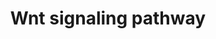 ---
annotations:
- type: Pathway Ontology
  value: Wnt signaling pathway
authors:
- A.Pandey
- MaintBot
- Thomas
- Ddigles
- Egonw
- Eweitz
description: 'Wnt family of proteins are a large family of cysteine-rich secreted
  glycoproteins that regulate cell-cell interactions. They bind to members of the
  Frizzled family of 7 transmembrane receptors. Binding of Wnt to its receptors leads
  to activation of at least 3 distinct pathways: i) the canonical beta catenin pathway,
  ii) the planar cell polarity pathway, and, iii) the calcium pathway. In the canonical
  beta catenin pathway, binding of Wnt to its receptors leads to stabilization of
  beta catenin in the cytosol followed by its translocation into the nucleus where
  it activates the transcription factor Tcf/Lef leading to upregulation of target
  genes. The non canonical planar cell polarity pathway involves activation of Dishevelled,
  small G proteins (Rho/Rac) and JNK. The non canonical calcium pathway involves activation
  of calcium sensitive kinases, PKC and CAMKII by Dishevelled. The Wnt signaling pathway
  is similar to the Hedgehog pathway in many respects. Abnormalities in the Wnt signaling
  pathway are associated with a large variety of human malignancies including tumors
  of breast, colon, pancreas, liver and bone.  Source: [http://www.netpath.org/pathways?path_id=NetPath_8
  NetPath]  ''''''Additional comments:'''''' This cancer signaling pathway is available
  at Cancer Cell Map (http://cancer.cellmap.org) and NetPath (http://www.netpath.org)
  and is part of a collaborative project between the Computational Biology Center
  at Memorial Sloan-Kettering Cancer Center (http://cbio.mskcc.org), PandeyLab at
  Johns Hopkins University (http://pandeylab.igm.jhmi.edu) and Institute of Bioinformatics
  (http://www.ibioinformatics.org). If you use this pathway, please cite the Cancer
  Cell Map and NetPath websites until the pathway is published.'
last-edited: 2021-12-17
organisms:
- Mus musculus
redirect_from:
- /index.php/Pathway:WP539
- /instance/WP539
schema-jsonld:
- '@context': https://schema.org/
  '@id': https://wikipathways.github.io/pathways/WP539.html
  '@type': Dataset
  creator:
    '@type': Organization
    name: WikiPathways
  description: 'Wnt family of proteins are a large family of cysteine-rich secreted
    glycoproteins that regulate cell-cell interactions. They bind to members of the
    Frizzled family of 7 transmembrane receptors. Binding of Wnt to its receptors
    leads to activation of at least 3 distinct pathways: i) the canonical beta catenin
    pathway, ii) the planar cell polarity pathway, and, iii) the calcium pathway.
    In the canonical beta catenin pathway, binding of Wnt to its receptors leads to
    stabilization of beta catenin in the cytosol followed by its translocation into
    the nucleus where it activates the transcription factor Tcf/Lef leading to upregulation
    of target genes. The non canonical planar cell polarity pathway involves activation
    of Dishevelled, small G proteins (Rho/Rac) and JNK. The non canonical calcium
    pathway involves activation of calcium sensitive kinases, PKC and CAMKII by Dishevelled.
    The Wnt signaling pathway is similar to the Hedgehog pathway in many respects.
    Abnormalities in the Wnt signaling pathway are associated with a large variety
    of human malignancies including tumors of breast, colon, pancreas, liver and bone.  Source:
    [http://www.netpath.org/pathways?path_id=NetPath_8 NetPath]  ''''''Additional
    comments:'''''' This cancer signaling pathway is available at Cancer Cell Map
    (http://cancer.cellmap.org) and NetPath (http://www.netpath.org) and is part of
    a collaborative project between the Computational Biology Center at Memorial Sloan-Kettering
    Cancer Center (http://cbio.mskcc.org), PandeyLab at Johns Hopkins University (http://pandeylab.igm.jhmi.edu)
    and Institute of Bioinformatics (http://www.ibioinformatics.org). If you use this
    pathway, please cite the Cancer Cell Map and NetPath websites until the pathway
    is published.'
  keywords:
  - Cdc2a
  - Brd7
  - Dvl2
  - Mapk1
  - Fhl2
  - Csnk2a2
  - Prkca
  - Frat2
  - Camk2a
  - Mapk3
  - Mapk8
  - Ltap
  - Jup
  - Ctnnbip1
  - Sall1
  - Wnt1
  - Tcfap2a
  - Magi3
  - Mapk9
  - Lef1
  - Cdc25c
  - Sfrp2
  - Camk2g
  - Myb
  - Sfrp1
  - Wnt7a
  - Akt1
  - Lrp1
  - LOC665283
  - Fzd2
  - Camk2b
  - Bcl9
  - Nkd1
  - Csnk1e
  - Pax2
  - Dab2
  - Csnk1a1
  - Fzd8
  - Apc
  - Csnk1d
  - Pias4
  - Wnt5a
  - Tcf4
  - Csnk2b
  - Wnt3a
  - Ctnnb1
  - Rhoa
  - Ror2
  - Tbp
  - Wnt3
  - Fzd7
  - Daam1
  - Csnk2a1
  - Dlgh4
  - Dvl1
  - Mark2
  - Runx2
  - Ccnd1
  - Ppp2ca
  - Sox9
  - Lrp6
  - Nr5a1
  - Sumo1
  - Ruvbl1
  - Mtap1b
  - Cxxc4
  - Cdh1
  - Wnt2
  - Dvl3
  - Dlgh1
  - Ankrd6
  - Ep300
  - Fzd4
  - Btrc
  - Smad4
  - Senp2
  - Pin1
  - Nlk
  - Skp1a
  - Raf1
  - Axin2
  - Rac1
  - Fzd6
  - Lrp5
  - Cul1
  - PRKCG
  - Tcfe2a
  - Frat1
  - Arrb1
  - Ctbp2
  - Smad3
  - Axin1
  - Dkk1
  - Crybb2
  - Mapk8ip1
  - Map3k7
  - Fzd1
  - Arrb2
  - Sox1
  - HIPK2
  - Dlgh2
  - Ctbp1
  - Gsk3b
  - Camk2d
  - Wnt4
  - Fzd5
  - Prkcb1
  - Tax1bp3
  - Jun
  - Fzd9
  license: CC0
  name: Wnt signaling pathway
seo: CreativeWork
title: Wnt signaling pathway
wpid: WP539
---